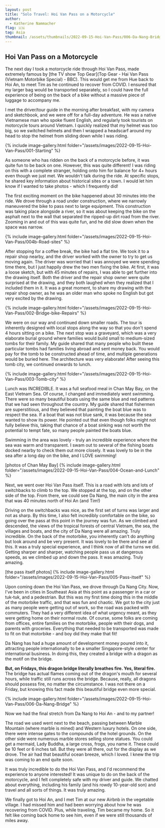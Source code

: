 ```yaml
---
layout: post
title: "Solo Travel: Hoi Van Pass on a Motorcycle"
author:
  - Katherine Nammacher
flag: 🇻🇳
tag: Asia
thumbnail: /assets/thumbnails/2022-09-15-Hoi-Van-Pass/006-Da-Nang-Bridge/IMG_5679.JPG
---
```


## Hoi Van Pass on a Motorcycle
The next day I took a motorcycle ride through Hoi Van Pass, made extremely famous by [the TV show Top Gear](Top Gear - Hai Van Pass (Vietnam Motorbike Special) - BBC). This would get me from Hue back to Hoi An, to meet Tim as he continued to recover from COVID. I ensured that my larger bag would be transported separately, so I could have the full experience of being on the back of a bike without a massive piece of luggage to accompany me. 

I met the driver/tour guide in the morning after breakfast, with my camera and sketchbook, and we were off for a full-day adventure. He was a native Vietnamese man who spoke fluent English, and regularly took tourists on motorcycle tours around Vietnam. I quickly realized that my helmet was too big, so we switched helmets and then I wrapped a headscarf around my head to stop the helmet from sliding down while I was riding. 

{% include image-gallery.html folder="/assets/images/2022-09-15-Hoi-Van-Pass/001-Starting" %}

As someone who has ridden on the back of a motorcycle before, it was quite fun to be back on one. However, this was quite different! I was riding on this with a complete stranger, holding onto him for balance for 4+ hours even though we just met. We wouldn't talk during the ride. At specific stops, he shared key information about historical sites or a town. I would let him know if I wanted to take photos - which I frequently did! 

The first exciting moment on the bike happened about 30 minutes into the ride. We drove through a road under construction, where we narrowly maneuvered the bike to pass next to large equipment. This construction was taking place alongside a river, so it was about keeping the bike on the asphalt next to the wall that separated the ripped-up dirt road from the river. Zooming in and out of this was quite fun, and he did slow down when the space was narrow. 

{% include image-gallery.html folder="/assets/images/2022-09-15-Hoi-Van-Pass/004b-Road-sites" %}


After stopping for a coffee break, the bike had a flat tire. We took it to a repair shop nearby, and the driver worked with the owner to try to get us moving again. The driver was worried that I was annoyed we were spending time there, but I just happily drew the two men fixing the bike. At first, it was a loose sketch, but with 45 minutes of repairs, I was able to get further into the drawing itself. Both the driver and the repair shop owner were quite surprised at the drawing, and they both laughed when they realized that I included them in it. It was a great moment, to share my drawing with the repair shop owner, as he was an older man who spoke no English but got very excited by the drawing. 

{% include image-gallery.html folder="/assets/images/2022-09-15-Hoi-Van-Pass/002-Bridge-bike-Repairs" %}


We were on our way and continued down smaller roads. The tour is inherently designed with local stops along the way so that you don't spend 4 hours sitting on a bike. The next stop was a graveyard, which was a very elaborate burial ground where families would build small to medium-sized tombs for their family. My guide shared that many people who built these particular tombs had families living abroad and sent money back. You would pay for the tomb to be constructed ahead of time, and multiple generations would be buried here. The architecture was very elaborate! After seeing this tomb city, we continued onwards to lunch. 

{% include image-gallery.html folder="/assets/images/2022-09-15-Hoi-Van-Pass/003-Tomb-city" %}


Lunch was INCREDIBLE. It was a full seafood meal in Chan May Bay, on the East Vietnam Sea. Of course, I changed and immediately went swimming. There were so many beautiful boats using the same blue and red patterns that we had seen throughout the country. My guide shared that fishermen are superstitious, and they believed that painting the boat blue was to respect the sea. If a boat that was not blue sank, it was because the sea wanted to show its power. He pointed out that even though folks might not fully believe this, taking that chance of a boat sinking was not worth the potential to tempt fate, so many people painted the boats blue. 

Swimming in the area was lovely - truly an incredible experience where the sea was warm and transparent. I swam out to several of the fishing boats docked nearby to check them out more closely. It was lovely to be in the sea after a long day on the bike, and I LOVE swimming!


[photos of Chan May Bay]
{% include image-gallery.html folder="/assets/images/2022-09-15-Hoi-Van-Pass/004-Ocean-and-Lunch" %}


Next, we went over Hoi Van Pass itself. This is a road with lots and lots of switchbacks to climb to the top. We stopped at the top, and on the other side of the top. From there, we could see Da Nang, the main city in the area that was 40 minutes north of Hoi An (and Tim!)

Driving on the switchbacks was nice, as the first set of turns was larger and not as sharp. By this time, I also felt incredibly comfortable on the bike, so going over the pass at this point in the journey was fun. As we climbed and descended, the views of the tropical forests of central Vietnam, the sea, the villages and boats, and the city of Da Nang were all amazing. Truly incredible. On the back of the motorbike, you inherently can't do anything but look around and be very present. It was lovely to be there and see all this. It was a truly special experience, and I think now of all the turns we did. Getting sharper and sharper, watching people pass us at dangerous speeds, as we climbed up and down the pass. It was amazing. Truly amazing.

[the pass itself photos]
{% include image-gallery.html folder="/assets/images/2022-09-15-Hoi-Van-Pass/005-Pass-itself" %}


Upon coming down the Hoi Van Pass, we drove through Da Nang City. Now, I've been in cities in Southeast Asia at this point as a passenger in a car or tuk-tuk, and a pedestrian. But this was my first time doing this in the middle of the motorbike traffic, and that was fun and chaotic. We got to the city just as many people were getting out of work, so the road was packed with commuters. They had a very different idea of what urgency meant, as they were getting home on their normal route. Of course, some folks are coming from offices, entire families on the motorbike, people with their dogs, and parents with groceries. Everything that needed to be transported was made to fit on that motorbike - and boy did they make that fit!

Da Nang has had a huge amount of development money poured into it, attracting people internationally to be a smaller Singapore-style center for international business. In doing this, they created a bridge with a dragon as the motif on the bridge.

**But, on Fridays, this dragon bridge literally breathes fire. Yes, literal fire.** The bridge has actual flames coming out of the dragon's mouth for several hours, while traffic still runs across the bridge. Because, really, all dragons should possess fire, no matter the circumstance. I was not there on a Friday, but knowing this fact made this beautiful bridge even more special. 

{% include image-gallery.html folder="/assets/images/2022-09-15-Hoi-Van-Pass/006-Da-Nang-Bridge" %}


Now we had the final stretch from Da Nang to Hoi An - and to my partner! 

The road we used went next to the beach, passing between Marble Mountain (where marble is mined) and Western luxury hotels. On one side, there were intense gates to the compounds of the hotel grounds. On the other side were numerous marble stores selling stone statues. You could get a mermaid, Lady Buddha, a large cross, frogs, you name it. These could be 10 feet or 6 inches tall. But they were all there, out for the display as we drove. The air had that beautiful ocean breeze, which I loved. I knew the trip was coming to an end quite soon. 

It was truly incredible to do the Hoi Van Pass, and I'd recommend the experience to anyone interested! It was unique to do on the back of the motorcycle, and I felt completely safe with my driver and guide. We chatted about everything, including his family (and his rowdy 10-year-old son) and travel and all sorts of things. It was truly amazing. 

We finally got to Hoi An, and I met Tim at our new Airbnb in the vegetable village. I had missed him and had been worrying about how he was recovering from COVID. Plus, while traveling, Tim became my home. So it felt like coming back home to see him, even if we were still thousands of miles away. 

